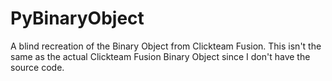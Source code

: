 # PyBinaryObject
A blind recreation of the Binary Object from Clickteam Fusion.
This isn't the same as the actual Clickteam Fusion Binary Object since I don't have the source code.
